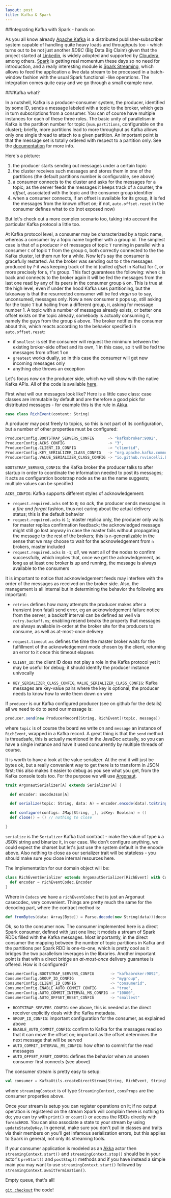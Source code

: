 ```yaml
---
layout: post
title: Kafka & Spark
---
```


##Integrating Kafka with Spark - hands on

As you all know already [Apache Kafka](http://kafka.apache.org) is a distributed publisher-subscriber system capable of handling quite heavy loads and throughputs too - which turns out to be not
just another *BDBC* (Big Data Big Claim) given that the project started at [Linkedin](http://www.linkedin.com), is widely adopted and supported by [Cloudera](http://www.cloudera.com), among others. [Spark](http://spark.apache.org) is getting real momentum these days so no need
for introduction, and a really interesting module is [Spark Streaming](http://spark.apache.org/streaming), which allows to feed the application a live data stream to be processed in a batch-window fashion with the usual Spark functional
-like operations. The integration comes quite easy and we go through a small example now.

###Kafka what?

In a nutshell, Kafka is a producer-consumer system, the producer, identified by some ID, sends a message labeled with a topic to the broker, which gets in turn subscriptions from a consumer. You can
of course have multiple instances for each of these three roles. The basic unity of parallelism in Kafka is the partition number for topic (`num.partitions`, configurable on the cluster); briefly, more
partitions lead to more throughput as Kafka allows only one single thread to attach to a given partition. An important point is that the message set is totally ordered with respect to a partition
only. See the [documentation](http://kafka.apache.org/documentation.html) for more info.

Here's a picture:

 1. the producer starts sending out messages under a certain topic
 2. the cluster receives such messages and stores them in one of the partitions (the default partitions number is configurable, see above)
 3. a consumer connects to the cluster and asks for the messages for a topic; as the server feeds the messages it keeps track of a counter, the *offset*, associated with the topic and the consumer group identifier
 4. when a consumer connects, if an offset is available for its group, it is fed the messages from the known offset on; if not, `auto.offset.reset` in the consumer defines what to do (not exposed now)

But let's check out a more complex scenario too, taking into account the particular Kafka protocol a little too.

At Kafka protocol level, a consumer may be characterized by a topic name, whereas a consumer by a topic name together with a group id.
The simplest case is that of a producer `P` of messages of topic `T` running in parallel with a consumer `C` of topic `T` from the group `G`, both correctly connected to the the Kafka cluster, let them run
for a while. Now let's say the consumer is gracefully restarted. As the broker was sending out to `C` the messages produced by `P` it was keeping track of the id (called *offset* in Kafka) for `C`, or more
precisely for `G`, `T`'s group. This fact guarantees the following: when `C` is back and connects to the broker again it will be fed the messages from the last one read by any of its peers in the consumer
group `G` on. This is true at the high level, even if under the hood Kafka uses partitioning, but the takeaway is that the resurrected consumer will be fed *virgin* so to say, unconsumed, messages only.
Now a new consumer `D` pops up, still asking for the topic `T` but hailing from a different group, `H`, asking for message number 1. A topic with a number of messages already exists, or better one offset
exists on the topic already, somebody is actually consuming it, namely the guys from the group `G` above. The broker notifies the consumer about this, which reacts according to the behavior specified in
`auto.offset.reset`:
 
 * if `smallest` is set the consumer will request the minimum between the existing broker-side offset and its own, 1 in this case, so it will be fed the messages from offset 1 on
 * `greatest` works dually, so in this case the consumer will get new incoming messages only
 * anything else throws an exception  


Let's focus now on the producer side, which we will show with the native Kafka APIs. All of the code is available [here](https://github.com/rvvincelli/kafkasparkexample).

First what will our messages look like? Here is a little case class: case classes are immutable by default and are therefore a good pick for distributed messages - for example this is the rule in [Akka](http://akka.io/).

```scala
case class RichEvent(content: String)
```

A producer may post freely to topics, so this is not part of its configuration, but a number of other properties must be configured:

```scala
ProducerConfig.BOOTSTRAP_SERVERS_CONFIG      -> "kafkabroker:9092",
ProducerConfig.ACKS_CONFIG                   -> "3",
ProducerConfig.CLIENT_ID_CONFIG              -> "clientid",
ProducerConfig.KEY_SERIALIZER_CLASS_CONFIG   -> "org.apache.kafka.common.serialization.StringSerializer",
ProducerConfig.VALUE_SERIALIZER_CLASS_CONFIG -> "io.github.rvvincelli.blogpost.kafkaspark.RichEventSerializer"
```

`BOOTSTRAP_SERVERS_CONFIG`: the Kafka broker the producer talks to after startup in order to coordinate the information needed to post its messages; it acts as configuration bootstrap node as the
as the name suggests; multiple values can be specified

`ACKS_CONFIG`: Kafka supports different styles of acknowledgement:

 * `request.required.acks` set to `0`; *no ack*, the producer sends messages in a *fire and forget* fashion, thus not caring about the actual delivery status; this is the default behavior 
 * `request.required.acks` is `1`; master replica only, the producer only waits for master replica confirmation feedback; the acknowledged message might still go lost anyway in case the master fails
    without propagating the message to the rest of the brokers; this is `n`-generalizable in the sense that we may choose to wait for the acknowledgement from `n` brokers, master included  
 * `request.required.acks` is `-1`; *all*, we want all of the nodes to confirm successfully, which implies that, once we get the ackowledgement, as long as at least one broker is up and running, the
    message is always available to the consumers  

It is important to notice that acknowledgement feeds may interfere with the order of the messages as received on the broker side. Also, the management is all internal but in determining the behavior
the following are important:

  * `retries` defines how many attempts the producer makes after a transient (non fatal) send error, eg an acknowledgement failure notice from the server; a backoff interval can be defined as well via
   `retry.backoff.ms`; enabling resend breaks the property that messages are always available in-order at the broker site for the producers to consume, as well as at-most-once delivery
  * `request.timeout.ms` defines the time the master broker waits for the fulfillment of the acknowledgement mode chosen by the client, returning an error to it once this timeout elapses

* `CLIENT_ID`: the client ID does not play a role in the Kafka protocol yet it may be useful for debug; it should identify the producer instance univocally

* `KEY_SERIALIZER_CLASS_CONFIG`, `VALUE_SERIALIZER_CLASS_CONFIG`: Kafka messages are key-value pairs where the key is optional, the producer needs to know how to write them down on wire

If `producer` is our Kafka configured producer (see on github for the details) all we need to do to send our message is:

```scala
producer.send(new ProducerRecord[String, RichEvent](topic, message))
```
where `topic` is of course the board we write on and `message` an instance of `RichEvent`, wrapped in a Kafka record. A great thing is that the `send` method is threadsafe, this is actually mentioned
in the JavaDoc actually, so you can have a single instance and have it used concurrently by multiple threads of course.

It is worth to have a look at the value serializer. At the end it will just be bytes ok, but a really convenient way to get there is to transform in JSON first; this also makes it easier to debug as
you see what you get, from the Kafka console tools too. For the purpose we will use [Argonaut](http://argonaut.io).

```scala
trait ArgonautSerializer[A] extends Serializer[A] {

  def encoder: EncodeJson[A]

  def serialize(topic: String, data: A) = encoder.encode(data).toString().getBytes

  def configure(configs: JMap[String, _], isKey: Boolean) = () 
  def close() = () // nothing to close

}
```  
`serialize` is the `Serializer` Kafka trait contract - make the value of type `A` a JSON string and binarize it, in our case. We don't configure anything, we could expect the charset but let's just
use the system default in the encode above. Also nothing to close as our serializer trait will be stateless - you should make sure you close internal resources here.

The implementation for our domain object will be:

```scala
class RichEventSerializer extends ArgonautSerializer[RichEvent] with Codecs {
  def encoder = richEventCodec.Encoder
}
```

Where in `Codecs` we have a `richEventCodec` that is just an Argonaut casecodec, very convenient.
Things are pretty much the same for the decoding part, where the contract method is:

```scala
def fromBytes(data: Array[Byte]) = Parse.decode(new String(data))(decoder).getOrElse { throw new ParseException(s"Invalid JSON: ${new String(data)}", 0) }
```

Ok, so to the consumer now.
The consumer implemented here is a direct Spark consumer, defined with just one line; it models a stream of Spark RDDs filled with the Kafka messages. Most importantly, in the direct consumer
the mapping between the number of topic partitions in Kafka and the partitions per Spark RDD is one-to-one, which is pretty cool as it bridges the two parallelism leverages in the libraries. Another
important point is that with a direct bridge an *at-most-once* delivery guarantee is offered. How is it configured?

```scala
ConsumerConfig.BOOTSTRAP_SERVERS_CONFIG       -> "kafkabroker:9092",
ConsumerConfig.GROUP_ID_CONFIG                -> "mygroup",
ConsumerConfig.CLIENT_ID_CONFIG               -> "consumerid",
ConsumerConfig.ENABLE_AUTO_COMMIT_CONFIG      -> "true",
ConsumerConfig.AUTO_COMMIT_INTERVAL_MS_CONFIG -> "10000",
ConsumerConfig.AUTO_OFFSET_RESET_CONFIG       -> "smallest"
```

 * `BOOTSTRAP_SERVERS_CONFIG`: see above, this is needed as the direct receiver explicitly deals with the Kafka metadata.
 * `GROUP_ID_CONFIG`: important configuration for the consumer, as explained above 
 * `ENABLE_AUTO_COMMIT_CONFIG`: confirm to Kafka for the messages read so that it can move the offset on; important as the offset determines the next message that will be served
 * `AUTO_COMMIT_INTERVAL_MS_CONFIG`: how often to commit for the read messages
 * `AUTO_OFFSET_RESET_CONFIG`: defines the behavior when an unseen consumer first connects (see above)

The consumer stream is pretty easy to setup:

```scala
val consumer = KafkaUtils.createDirectStream[String, RichEvent, StringDecoder, RichEventDeserializer](streamingContext, consProps, Set(topic))
```

where `streamingContext` is of type `StreamingContext`, `consProps` are the consumer properties above.

Once your stream is setup you can register operations on it; if no output operation is registered on the stream Spark will complain there is nothing to do; you can try with `print()` or `count()`
or access the RDDs directly with `foreachRDD`. You can also associate a state to your stream by using `updateStateByKey`. In general, make sure you don't pull in classes and traits via their members
on you'll get infamous serialization errors, but this applies to Spark in general, not only its streaming tools.


If your consumer application is modeled as an [Akka](http://akka.io) actor then `streamingContext.start()` and `streamingContext.stop()` should be in your actor's `preStart()` and `postStop()` methods
and if you have instead a simple main you may want to use `streamingContext.start()` followed by `streamingContext.awaitTermination()`.

Empty queue, that's all!

[`git checkout`](https://github.com/rvvincelli/kafkasparkexample) the code!
